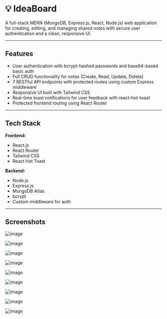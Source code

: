 # 💡 IdeaBoard

A full-stack MERN (MongoDB, Express.js, React, Node.js) web application for creating, editing, and managing shared notes with secure user authentication and a clean, responsive UI.

---

## Features

- User authentication with bcrypt-hashed passwords and base64-based basic auth
- Full CRUD functionality for notes (Create, Read, Update, Delete)
- 7 RESTful API endpoints with protected routes using custom Express middleware
- Responsive UI built with Tailwind CSS
- Real-time toast notifications for user feedback with react-hot-toast
- Protected frontend routing using React Router

---

## Tech Stack

**Frontend:**  
- React.js  
- React Router  
- Tailwind CSS  
- React Hot Toast

**Backend:**  
- Node.js  
- Express.js  
- MongoDB Atlas  
- bcrypt  
- Custom middleware for auth  

---

## Screenshots

![image](https://github.com/user-attachments/assets/1a33458f-26e5-4fd4-a2e9-416b630e38a8)

![image](https://github.com/user-attachments/assets/4c5c3a39-3e0a-4c51-9a81-a00cf11c24ef)

![image](https://github.com/user-attachments/assets/d37923ba-6abb-445e-b249-be21e6458826)

![image](https://github.com/user-attachments/assets/24047e8f-1bd9-4894-91d9-3f60ad11bc6e)

![image](https://github.com/user-attachments/assets/08096234-60d1-4a92-a6f2-233769ddabfc)

![image](https://github.com/user-attachments/assets/be5551aa-fa1b-4a9d-9834-ec96f2fccc70)

![image](https://github.com/user-attachments/assets/63af9abd-3859-4dea-a83c-ca75280cdef7)

![image](https://github.com/user-attachments/assets/21e79c9e-5690-4716-8444-ac5c450695e4)

![image](https://github.com/user-attachments/assets/56b0c1f4-2bef-4daf-aa4d-6af4e717abba)

